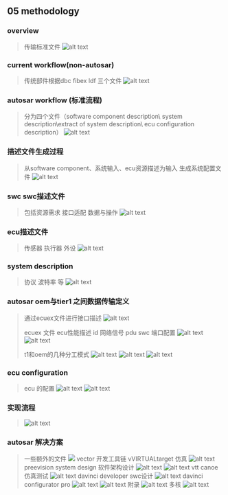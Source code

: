 ## 05 methodology 
### overview
> 传输标准文件
> ![alt text](image.png)

### current workflow(non-autosar) 
> 传统部件根据dbc fibex ldf 三个文件
> ![alt text](image-1.png)

### autosar workflow (标准流程)
> 分为四个文件（software component description\ system description\extract of system description\ ecu configuration description）
> ![alt text](image-2.png)

### 描述文件生成过程
> 从software component、系统输入、ecu资源描述为输入 生成系统配置文件
> ![alt text](image-3.png)

### swc swc描述文件
> 包括资源需求 接口适配 数据与操作
> ![alt text](image-4.png)

### ecu描述文件
> 传感器 执行器 外设
> ![alt text](image-5.png)

### system description
> 协议 波特率 等
> ![alt text](image-6.png)

### autosar oem与tier1 之间数据传输定义
> 通过ecuex文件进行接口描述
> ![alt text](image-7.png)
>
> ecuex 文件
> ecu性能描述 id 网络信号 pdu swc 端口配置
> ![alt text](image-8.png)
> ![alt text](image-9.png)
> 
>  t1和oem的几种分工模式
>  ![alt text](image-10.png)
>  ![alt text](image-11.png)
>  ![alt text](image-12.png)

### ecu configuration
> ecu 的配置
> ![alt text](image-13.png)
> ![alt text](image-14.png)

### 实现流程
> ![alt text](image-15.png)

### autosar 解决方案
> 一些额外的文件
> ![ ](image-16.png)
> vector 开发工具链
> vVIRTUALtarget 仿真
> ![alt text](image-17.png)
> preevision system design
> 软件架构设计
> ![alt text](image-18.png)
> ![alt text](image-19.png)
> vtt canoe 仿真测试
> ![alt text](image-20.png)
> davinci developer
> swc设计
> ![alt text](image-21.png)
> davinci configurator pro
> ![alt text](image-22.png)
> ![alt text](image-23.png)
> 附录
> ![alt text](image-24.png)
> 多核
> ![alt text](image-25.png)